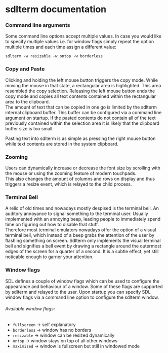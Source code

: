 # sdlterm documentation

### Command line arguments

Some command line options accept multiple values. In case you would
like to specify multiple values i.e. for window flags simply repeat
the option multiple times and each time assign a different value:
```shell
sdlterm -w resizable -w ontop -w borderless
```

### Copy and Paste

Clicking and holding the left mouse button triggers the copy mode.
While moving the mouse in that state, a rectangular area is highlighted.
This area resembled the copy selection. Releasing the left mouse button
ends the copy mode and copies all text contents contained within the
rectangular area to the clipboard.  
The amount of text that can be copied in one go is limited by
the sdlterm internal clipboard buffer. This buffer can be configured
via a command line argument on startup. If the pasted contents do not
contain all of the text previously contained within the selection area
it is likely that the clipboard buffer size is too small.

Pasting text into sdlterm is as simple as pressing the right mouse button
while text contents are stored in the system clipboard.

### Zooming

Users can dynamically increase or decrease the font size by scrolling
with the mouse or using the zooming feature of modern touchpads.  
This also changes the amount of columns and rows on display and thus
triggers a resize event, which is relayed to the child process.

### Terminal Bell

A relic of old times and nowadays mostly despised is the terminal
bell. An auditory annoyance to signal something to the terminal user.
Usually implemented with an annoying beep, leading people to
immediately spend time on figuring out how to disable that stuff.  
Therefore most terminal emulators nowadays offer the option of a
visual terminal bell, which instead of a beep grabs the attention
of the user by flashing something on screen. Sdlterm  only
implements the visual terminal bell and signifies a bell event
by drawing a rectangle around the outermost edges of the screen
for a quarter of a second. It is a subtle effect, yet still noticable
enough to garner your attention.

### Window flags

SDL defines a couple of window flags which can be used to configure the
appearance and behaviour of a window. Some of these flags are supported
by sdlterm and relayed to the user. Upon startup you can specify
SDL window flags via a command line option to configure the sdlterm window.  
###### Available window flags:
- `fullscreen` -> self explanatory
- `borderless` -> window has no borders
- `resizable` -> window can be resized dynamically
- `ontop` -> window stays on top of all other windows
- `maximized` -> window is fullscreen but still in windowed mode